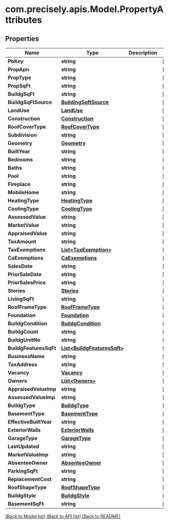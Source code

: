 # com.precisely.apis.Model.PropertyAttributes
## Properties

Name | Type | Description | Notes
------------ | ------------- | ------------- | -------------
**PbKey** | **string** |  | [optional] 
**PropApn** | **string** |  | [optional] 
**PropType** | **string** |  | [optional] 
**PropSqFt** | **string** |  | [optional] 
**BuildgSqFt** | **string** |  | [optional] 
**BuildgSqFtSource** | [**BuildingSqftSource**](BuildingSqftSource.md) |  | [optional] 
**LandUse** | [**LandUse**](LandUse.md) |  | [optional] 
**Construction** | [**Construction**](Construction.md) |  | [optional] 
**RoofCoverType** | [**RoofCoverType**](RoofCoverType.md) |  | [optional] 
**Subdivision** | **string** |  | [optional] 
**Geometry** | [**Geometry**](Geometry.md) |  | [optional] 
**BuiltYear** | **string** |  | [optional] 
**Bedrooms** | **string** |  | [optional] 
**Baths** | **string** |  | [optional] 
**Pool** | **string** |  | [optional] 
**Fireplace** | **string** |  | [optional] 
**MobileHome** | **string** |  | [optional] 
**HeatingType** | [**HeatingType**](HeatingType.md) |  | [optional] 
**CoolingType** | [**CoolingType**](CoolingType.md) |  | [optional] 
**AssessedValue** | **string** |  | [optional] 
**MarketValue** | **string** |  | [optional] 
**AppraisedValue** | **string** |  | [optional] 
**TaxAmount** | **string** |  | [optional] 
**TaxExemptions** | [**List&lt;TaxExemption&gt;**](TaxExemption.md) |  | [optional] 
**CaExemptions** | [**CaExemptions**](CaExemptions.md) |  | [optional] 
**SalesDate** | **string** |  | [optional] 
**PriorSaleDate** | **string** |  | [optional] 
**PriorSalesPrice** | **string** |  | [optional] 
**Stories** | [**Stories**](Stories.md) |  | [optional] 
**LivingSqFt** | **string** |  | [optional] 
**RoofFrameType** | [**RoofFrameType**](RoofFrameType.md) |  | [optional] 
**Foundation** | [**Foundation**](Foundation.md) |  | [optional] 
**BuildgCondition** | [**BuildgCondition**](BuildgCondition.md) |  | [optional] 
**BuildgCount** | **string** |  | [optional] 
**BuildgUnitNo** | **string** |  | [optional] 
**BuildgFeaturesSqFt** | [**List&lt;BuildgFeaturesSqft&gt;**](BuildgFeaturesSqft.md) |  | [optional] 
**BusinessName** | **string** |  | [optional] 
**TaxAddress** | **string** |  | [optional] 
**Vacancy** | [**Vacancy**](Vacancy.md) |  | [optional] 
**Owners** | [**List&lt;Owners&gt;**](Owners.md) |  | [optional] 
**AppraisedValueImp** | **string** |  | [optional] 
**AssessedValueImp** | **string** |  | [optional] 
**BuildgType** | [**BuildgType**](BuildgType.md) |  | [optional] 
**BasementType** | [**BasementType**](BasementType.md) |  | [optional] 
**EffectiveBuiltYear** | **string** |  | [optional] 
**ExteriorWalls** | [**ExteriorWalls**](ExteriorWalls.md) |  | [optional] 
**GarageType** | [**GarageType**](GarageType.md) |  | [optional] 
**LastUpdated** | **string** |  | [optional] 
**MarketValueImp** | **string** |  | [optional] 
**AbsenteeOwner** | [**AbsenteeOwner**](AbsenteeOwner.md) |  | [optional] 
**ParkingSqFt** | **string** |  | [optional] 
**ReplacementCost** | **string** |  | [optional] 
**RoofShapeType** | [**RoofShapeType**](RoofShapeType.md) |  | [optional] 
**BuildgStyle** | [**BuildgStyle**](BuildgStyle.md) |  | [optional] 
**BasementSqFt** | **string** |  | [optional] 

[[Back to Model list]](../README.md#documentation-for-models) [[Back to API list]](../README.md#documentation-for-api-endpoints) [[Back to README]](../README.md)

